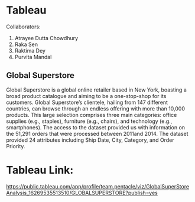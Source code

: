 # Tableau
Collaborators:
1) Atrayee Dutta Chowdhury
2) Raka Sen
3) Raktima Dey
4) Purvita Mandal

## Global Superstore 
Global Superstore is a global online retailer based in New York, boasting a broad product catalogue and aiming to be a one-stop-shop for its customers. Global Superstore’s clientele, hailing from 147 different countries, can browse through an endless offering with more than 10,000 products. This large selection comprises three main categories: office supplies (e.g., staples), furniture (e.g., chairs), and technology (e.g., smartphones). The access to the dataset provided us with information on the 51,291 orders that were processed between 2011and 2014. The dataset provided 24 attributes including Ship Date, City, Category, and Order Priority. 
  
 

# Tableau Link: 
https://public.tableau.com/app/profile/team.pentacle/viz/GlobalSuperStoreAnalysis_16269535513510/GLOBALSUPERSTORE?publish=yes
